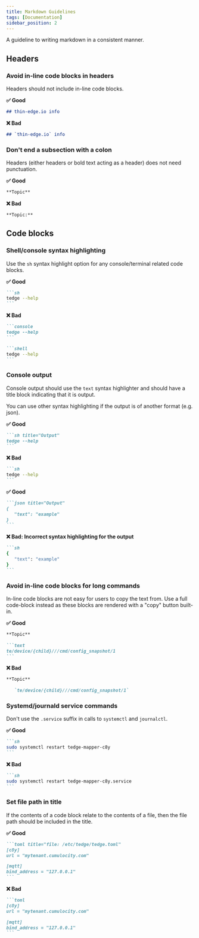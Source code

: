 ```yaml
---
title: Markdown Guidelines
tags: [Documentation]
sidebar_position: 2
---
```


A guideline to writing markdown in a consistent manner.

## Headers

### Avoid in-line code blocks in headers

Headers should not include in-line code blocks.

**✅ Good**

````md
## thin-edge.io info
````

**❌ Bad**

````md
## `thin-edge.io` info
````

### Don't end a subsection with a colon

Headers (either headers or bold text acting as a header) does not need punctuation.

**✅ Good**

````md
**Topic**
````

**❌ Bad**

````md
**Topic:**
````


## Code blocks

### Shell/console syntax highlighting

Use the `sh` syntax highlight option for any console/terminal related code blocks.

**✅ Good**

````md
```sh
tedge --help
```
````

**❌ Bad**

````md
```console
tedge --help
```
````

````md
```shell
tedge --help
```
````

### Console output

Console output should use the `text` syntax highlighter and should have a title block indicating that it is output.

You can use other syntax highlighting if the output is of another format (e.g. json).

**✅ Good**

````md
```sh title="Output"
tedge --help
```
````

**❌ Bad**

````md
```sh
tedge --help
```
````

**✅ Good**

````md
```json title="Output"
{
   "text": "example"
}
```
````

**❌ Bad: Incorrect syntax highlighting for the output**

````md
```sh
{
   "text": "example"
}
```
````

### Avoid in-line code blocks for long commands

In-line code blocks are not easy for users to copy the text from. Use a full code-block instead as these blocks are rendered with a "copy" button built-in.

**✅ Good**

````md
**Topic**
   
```text
te/device/{child}///cmd/config_snapshot/1
```
````

**❌ Bad**

````md
**Topic**
   
   `te/device/{child}///cmd/config_snapshot/1`
````

### Systemd/journald service commands

Don't use the `.service` suffix in calls to `systemctl` and `journalctl`.

**✅ Good**

````md
```sh
sudo systemctl restart tedge-mapper-c8y
```
````

**❌ Bad**

````md
```sh
sudo systemctl restart tedge-mapper-c8y.service
```
````

### Set file path in title

If the contents of a code block relate to the contents of a file, then the file path should be included in the title.

**✅ Good**

````md
```toml title="file: /etc/tedge/tedge.toml"
[c8y]
url = "mytenant.cumulocity.com"

[mqtt]
bind_address = "127.0.0.1"
```
````

**❌ Bad**

````md
```toml
[c8y]
url = "mytenant.cumulocity.com"

[mqtt]
bind_address = "127.0.0.1"
```
````

